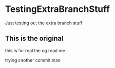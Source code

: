# TestingExtraBranchStuff
Just testing out the extra branch stuff

## This is the original
this is for real the og read me

trying another commit man
